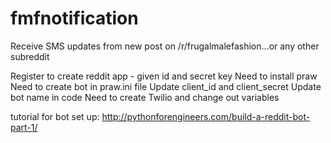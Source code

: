 # fmfnotification
Receive SMS updates from new post on /r/frugalmalefashion...or any other subreddit

Register to create reddit app - given id and secret key
Need to install praw
Need to create bot in praw.ini file
Update client_id and client_secret
Update bot name in code
Need to create Twilio and change out variables

tutorial for bot set up: http://pythonforengineers.com/build-a-reddit-bot-part-1/
